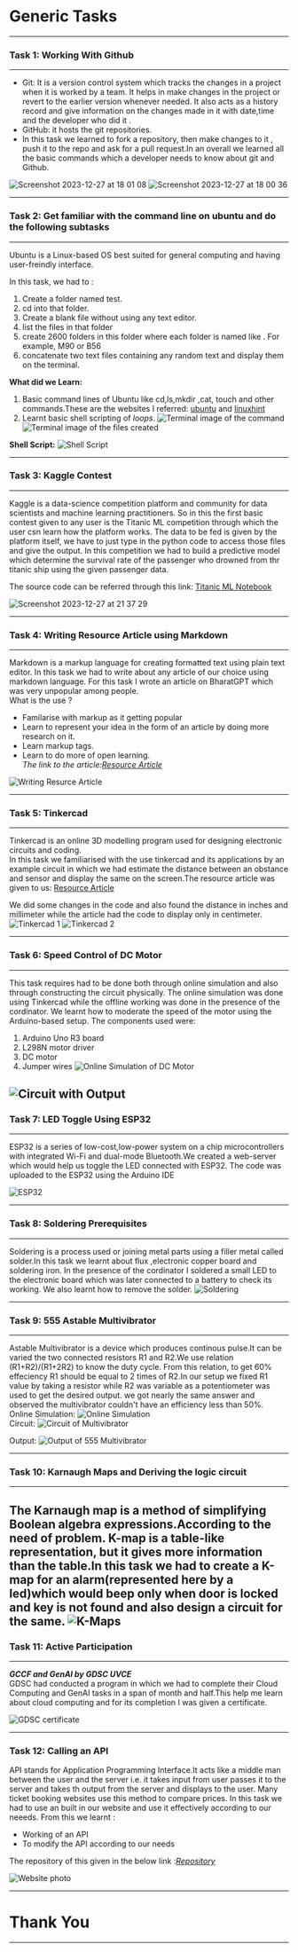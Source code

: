 # Generic Tasks
---

### **Task 1: Working With Github**
---

- Git: It is a version control system which tracks the changes in a project when it is worked by a team. It helps in make changes in the project or revert to the earlier version whenever needed. It also acts as a history record and give information on the changes made in it with date,time and the developer who did it .
- GitHub: it hosts the git repositories.  
- In this task we learned to fork a repository, then make changes to it , push it to the repo and ask for a pull request.In an overall we learned all the basic commands which a developer needs to know about git and Github. 

![Screenshot 2023-12-27 at 18 01 08](https://github.com/Arya-Pai/Marvel-Report/assets/123173952/38d4ba9a-5022-4a61-9884-a0f529577660)
![Screenshot 2023-12-27 at 18 00 36](https://github.com/Arya-Pai/Marvel-Report/assets/123173952/c88503ed-3c63-4487-8eef-26a4461728c8) 

---

### **Task 2: Get familiar with the command line on ubuntu and do the following subtasks**
---
Ubuntu is a Linux-based OS best suited for general computing and having user-freindly interface. 

In this task, we had to : 

1. Create a folder named test.
2. cd into that folder.
3. Create a blank file without using any text editor.
4. list the files in that folder
5. create 2600 folders in this folder where each folder is named like . For example, M90 or B56
6. concatenate two text files containing any random text and display them on the terminal. 

**What did we Learn:** 

1. Basic command lines of Ubuntu like cd,ls,mkdir ,cat, touch and other commands.These are the websites I referred:
[ubuntu](https://ubuntu.com/tutorials/command-line-for-beginners#1-overview) and [linuxhint](https://linuxhint.com/basic-25-ubuntu-commands/)
2. Learnt basic shell scripting of *loops*. 
![Terminal image of the command](https://github.com/Arya-Pai/Marvel-Report/assets/123173952/288b4f44-bc10-449f-9fb9-e0afd46454a0)
![Terminal image of the files created](https://github.com/Arya-Pai/Marvel-Report/assets/123173952/3c217b14-810a-44af-a093-023d36b8dca3)

**Shell Script:**
![Shell Script](https://github.com/Arya-Pai/Marvel-Report/assets/123173952/fddf38f7-3ce2-4610-8c27-24bb22e20b80)


---
### **Task 3: Kaggle Contest**
---

Kaggle is a data-science competition platform and community for data scientists and machine learning practitioners. 
So in this the first basic contest given to any user is the Titanic ML competition through which the user csn learn how the platform works. 
The data to be fed is given by the platform itself, we have to just type in the python code to access those files and give the output. In this competition we had to build a predictive model which determine the survival rate of the passenger who drowned from thr titanic ship using the given passenger data. 

The source code can be referred through this link: [Titanic ML Notebook](https://www.example.com) 

![Screenshot 2023-12-27 at 21 37 29](https://github.com/Arya-Pai/Marvel-Report/assets/123173952/e201a07b-3949-4ac8-9f8e-d3d1e09ec474)


---
### **Task 4: Writing Resource Article using Markdown**
---
Markdown is a markup language for creating formatted text using plain text editor. In this task we had to write about any article of our choice using markdown language. For this task I wrote an article on BharatGPT which was very unpopular among people.  
What is the use ? 
- Familarise with markup as it getting popular
- Learn to represent your idea in the form of an article by doing more research on it.
- Learn markup tags.
- Learn to do more of open learning.  
*The link to the article:[Resource Article](https://hub.uvcemarvel.in/article/52097d61-9419-439c-8743-ce8b4463b9bc)*

![Writing Resurce Article](https://github.com/Arya-Pai/Marvel-Report/assets/123173952/2b29262e-0f33-471b-af3f-6e55937785e5)

---
### **Task 5: Tinkercad**
--- 

Tinkercad is an online 3D modelling program  used for designing electronic circuits and coding.  
In this task we familiarised with the use tinkercad and its applications by an example circuit in which we had estimate the distance between an obstance and sensor and display the same on the screen.The resource article was given to us: [Resource Article](https://www.geeksforgeeks.org/distance-measurement-using-ultrasonic-sensor-and-arduino/)  

We did some changes in the code and also found the distance in inches and millimeter while the article had the code to display only in centimeter.
![Tinkercad 1](https://github.com/Arya-Pai/Marvel-Report/assets/123173952/69e3bbdd-af30-445c-a372-7c303e90385e)
![Tinkercad 2](https://github.com/Arya-Pai/Marvel-Report/assets/123173952/58e295e2-c5be-4c4d-b49e-e075a3865055)


---
### **Task 6: Speed Control of DC Motor**
---
This task requires had to be done both through online simulation and also through constructing the circuit physically. The online simulation was done using Tinkercad while the offline working was done in the presence of the cordinator. We learnt how to moderate the speed of the motor using the Arduino-based setup. 
The components used were:
1. Arduino Uno R3 board
2. L298N motor driver
3. DC motor
4. Jumper wires
![Online Simulation of DC Motor](https://github.com/Arya-Pai/Marvel-Report/assets/123173952/0a6b6e83-826b-4b48-bd2b-353be9e45524)

![Circuit with Output](https://github.com/Arya-Pai/Marvel-Report/assets/123173952/2a9ef37e-dbdf-4edf-90e4-029e1565cb4e)
---
### **Task 7: LED Toggle Using ESP32**
---
ESP32 is a series of low-cost,low-power system on a chip microcontrollers with integrated Wi-Fi and dual-mode Bluetooth.We created a web-server which would help us toggle the LED connected with ESP32. The code was uploaded to the ESP32 using the Arduino IDE 

![ESP32](https://github.com/Arya-Pai/Marvel-Report/assets/123173952/6a9f1fad-808b-4f3b-a2ff-28879e863e39)

---
### **Task 8: Soldering Prerequisites**
---
Soldering is a process used or joining metal parts using a filler metal called solder.In this task we learnt about flux ,electronic copper board and soldering iron. In the presence of the cordinator I soldered a small LED to the electronic board which was later connected to a battery to check its working. We also learnt how to remove the solder.
![Soldering](https://github.com/Arya-Pai/Marvel-Report/assets/123173952/a14229a3-50a3-4d03-bc0b-6f8c95075191)


---
### **Task 9: 555 Astable Multivibrator**
---
Astable Multivibrator is a device which produces continous pulse.It can be varied the two connected resistors R1 and R2.We use relation (R1+R2)/(R1+2R2) to know the duty cycle. From this relation, to get 60% effeciency R1 should be equal to 2 times of R2.In our setup we fixed R1 value by taking a resistor while R2 was variable as a potentiometer was used to get the desired output. we got nearly the same answer and observed the multivibrator couldn't have an efficiency less than 50%.   
Online Simulation:
![Online Simulation ](https://github.com/Arya-Pai/Marvel-Report/assets/123173952/85528427-e27b-47b8-94fe-7232b5391c33)  
Circuit: 
![Circuit of Multivibrator](https://github.com/Arya-Pai/Marvel-Report/assets/123173952/62a9f8f6-6b6f-4454-8e90-13b11d05d34c)  


Output:
![Output of 555 Multivibrator](https://github.com/Arya-Pai/Marvel-Report/assets/123173952/a4d309f8-9e27-4cbd-a383-6fc723e58e0c) 

---
### **Task 10: Karnaugh Maps and Deriving the logic circuit**
---
The Karnaugh map is a method of simplifying Boolean algebra expressions.According to the need of problem. K-map is a table-like representation, but it gives more information than the table.In this task we had to create a K-map for an alarm(represented here by a led)which would beep only when door is locked and key is not found and also design a circuit for the same.
![K-Maps](https://github.com/Arya-Pai/Marvel-Report/assets/123173952/dbfbc381-62d8-4164-ae2b-bb441f47d804)
---
### **Task 11: Active Participation**
---
***GCCF and GenAI by GDSC UVCE***   
GDSC had conducted a program in which we had to complete their Cloud Computing and GenAI tasks in a span of month and half.This help me learn about cloud computing and for its completion I was given a certificate. 

![GDSC certificate](https://github.com/Arya-Pai/Marvel-Report/assets/123173952/daef0dad-8f55-48ef-ab77-75bc7c23e2a3)

---
### **Task 12: Calling an API**
API stands for Application Programming Interface.It acts like a middle man between the user and the server i.e. it takes input from user passes it to the server and takes th output from the server and displays to the user. Many ticket booking websites use this method to compare prices.
In this task we had to use an built in our website and use it effectively according to our neeeds. From this we learnt : 
- Working of an API
- To modify the API according to our needs 
  
The repository of this given in the below link :*[Repository](https://github.com/Arya-Pai/Calling-an-Api-)*

![Website photo](https://github.com/Arya-Pai/Marvel-Report/assets/123173952/f75bbfb7-eee5-4b4c-b3da-e61c86cbf896)



---
# Thank You 
---